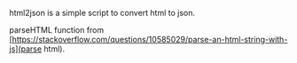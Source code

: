 html2json is a simple script to convert html to json.

parseHTML function from [https://stackoverflow.com/questions/10585029/parse-an-html-string-with-js](parse html).
